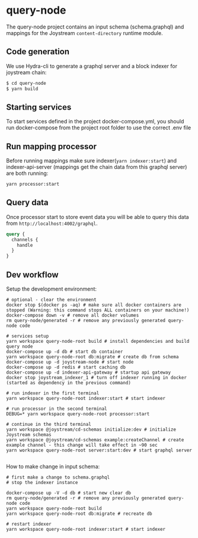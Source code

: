 # query-node

The query-node project contains an input schema (schema.graphql) and mappings for the Joystream `content-directory` runtime module.

## Code generation

We use Hydra-cli to generate a graphql server and a block indexer for joystream chain:

```bash
$ cd query-node
$ yarn build
```

## Starting services

To start services defined in the project docker-compose.yml, you should run docker-compose from the project root folder to use the correct .env file

## Run mapping processor

Before running mappings make sure indexer(`yarn indexer:start`) and indexer-api-server (mappings get the chain data from this graphql server) are both running:

```bash
yarn processor:start
```

## Query data

Once processor start to store event data you will be able to query this data from `http://localhost:4002/graphql`.

```graphql
query {
  channels {
    handle
  }
}
```

## Dev workflow

Setup the development environment:
```
# optional - clear the environment
docker stop $(docker ps -aq) # make sure all docker containers are stopped (Warning: this command stops ALL containers on your machine!)
docker-compose down -v # remove all docker volumes
rm query-node/generated -r # remove any previously generated query-node code

# services setup
yarn workspace query-node-root build # install dependencies and build query node
docker-compose up -d db # start db container
yarn workspace query-node-root db:migrate # create db from schema
docker-compose up -d joystream-node # start node
docker-compose up -d redis # start caching db
docker-compose up -d indexer-api-gateway # startup api gateway
docker stop joystream_indexer_1 # turn off indexer running in docker (started as dependency in the previous command)

# run indexer in the first terminal
yarn workspace query-node-root indexer:start # start indexer

# run processor in the second terminal
DEBUG=* yarn workspace query-node-root processor:start

# continue in the third terminal
yarn workspace @joystream/cd-schemas initialize:dev # initialize Joystream schemas
yarn workspace @joystream/cd-schemas example:createChannel # create example channel - this change will take effect in ~90 sec
yarn workspace query-node-root server:start:dev # start graphql server


```

How to make change in input schema:
```
# first make a change to schema.graphql
# stop the indexer instance

docker-compose up -V -d db # start new clear db
rm query-node/generated -r # remove any previously generated query-node code
yarn workspace query-node-root build
yarn workspace query-node-root db:migrate # recreate db

# restart indexer
yarn workspace query-node-root indexer:start # start indexer
```
